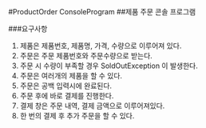 #ProductOrder ConsoleProgram
##제품 주문 콘솔 프로그램

###요구사항
1. 제품은 제품번호, 제품명, 가격, 수량으로 이루어져 있다.
2. 주문은 주문 제품번호와 주문수량으로 받는다.
3. 주문 시 수량이 부족할 경우 SoldOutException 이 발생한다.
4. 주문은 여러개의 제품을 할 수 있다.
5. 주문은 공백 입력시에 완료된다.
6. 주문 후에 바로 결제를 진행한다.
7. 결제 창은 주문 내역, 결제 금액으로 이루어져있다.
8. 한 번의 결제 후 추가 주문을 할 수 있다.